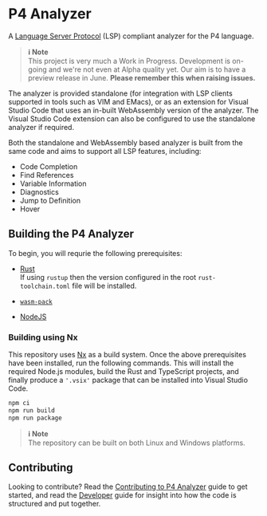 # P4 Analyzer
A [Language Server Protocol](https://langserver.org/) (LSP) compliant analyzer for the P4 language.

> **ℹ Note**  
This project is very much a Work in Progress. Development is on-going and we're not even at Alpha quality yet.
Our aim is to have a preview release in June. **Please remember this when raising issues.**

The analyzer is provided standalone (for integration with LSP clients supported in tools such as VIM and EMacs), or as
an extension for Visual Studio Code that uses an in-built WebAssembly version of the analyzer. The Visual Studio Code
extension can also be configured to use the standalone analyzer if required.

Both the standalone and WebAssembly based analyzer is built from the same code and aims to support all LSP features,
including:

* Code Completion
* Find References
* Variable Information
* Diagnostics
* Jump to Definition
* Hover

## Building the P4 Analyzer
To begin, you will requrie the following prerequisites:

* [Rust](https://www.rust-lang.org/tools/install)  
If using `rustup` then the version configured in the root `rust-toolchain.toml` file will be installed.

* [`wasm-pack`](https://rustwasm.github.io/wasm-pack/installer/)

* [NodeJS](https://nodejs.org/en/download/)

### Building using Nx
This repository uses [Nx](https://nx.dev/) as a build system. Once the above prerequisites have been installed, run the
following commands. This will install the required Node.js modules, build the Rust and TypeScript projects, and finally
produce a `'.vsix'` package that can be installed into Visual Studio Code.

```bash
npm ci
npm run build
npm run package
```
> **ℹ Note**  
The repository can be built on both Linux and Windows platforms.

## Contributing
Looking to contribute? Read the [Contributing to P4 Analyzer](./docs/contributing.md) guide to get started, and read
the [Developer](./docs/README.md) guide for insight into how the code is structured and put together.
